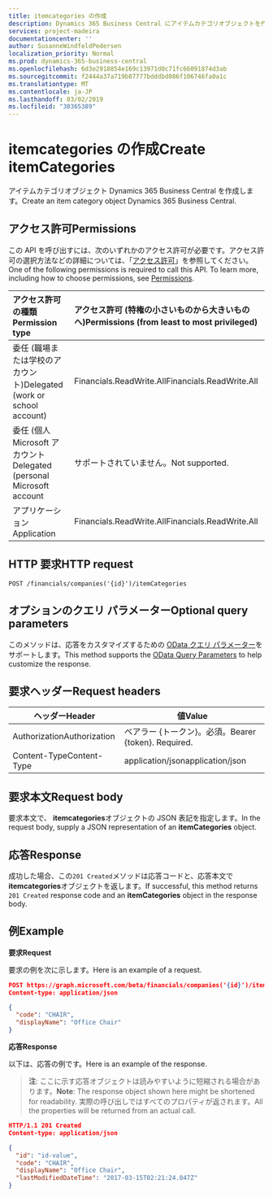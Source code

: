 ```yaml
---
title: itemcategories の作成
description: Dynamics 365 Business Central にアイテムカテゴリオブジェクトを作成します。
services: project-madeira
documentationcenter: ''
author: SusanneWindfeldPedersen
localization_priority: Normal
ms.prod: dynamics-365-business-central
ms.openlocfilehash: 6d3e2918854e169c13971d0c71fc66091874d3ab
ms.sourcegitcommit: f2444a37a719b87777bdddbd086f106746fa0a1c
ms.translationtype: MT
ms.contentlocale: ja-JP
ms.lasthandoff: 03/02/2019
ms.locfileid: "30365389"
---
```

# <a name="create-itemcategories"></a><span data-ttu-id="eb52a-103">itemcategories の作成</span><span class="sxs-lookup"><span data-stu-id="eb52a-103">Create itemCategories</span></span>
<span data-ttu-id="eb52a-104">アイテムカテゴリオブジェクト Dynamics 365 Business Central を作成します。</span><span class="sxs-lookup"><span data-stu-id="eb52a-104">Create an item category object Dynamics 365 Business Central.</span></span>

## <a name="permissions"></a><span data-ttu-id="eb52a-105">アクセス許可</span><span class="sxs-lookup"><span data-stu-id="eb52a-105">Permissions</span></span>
<span data-ttu-id="eb52a-p101">この API を呼び出すには、次のいずれかのアクセス許可が必要です。アクセス許可の選択方法などの詳細については、「[アクセス許可](/graph/permissions-reference)」を参照してください。</span><span class="sxs-lookup"><span data-stu-id="eb52a-p101">One of the following permissions is required to call this API. To learn more, including how to choose permissions, see [Permissions](/graph/permissions-reference).</span></span>

|<span data-ttu-id="eb52a-108">アクセス許可の種類</span><span class="sxs-lookup"><span data-stu-id="eb52a-108">Permission type</span></span> |<span data-ttu-id="eb52a-109">アクセス許可 (特権の小さいものから大きいものへ)</span><span class="sxs-lookup"><span data-stu-id="eb52a-109">Permissions (from least to most privileged)</span></span>|
|:---------------|:------------------------------------------|
|<span data-ttu-id="eb52a-110">委任 (職場または学校のアカウント)</span><span class="sxs-lookup"><span data-stu-id="eb52a-110">Delegated (work or school account)</span></span>|<span data-ttu-id="eb52a-111">Financials.ReadWrite.All</span><span class="sxs-lookup"><span data-stu-id="eb52a-111">Financials.ReadWrite.All</span></span> |
|<span data-ttu-id="eb52a-112">委任 (個人 Microsoft アカウント</span><span class="sxs-lookup"><span data-stu-id="eb52a-112">Delegated (personal Microsoft account</span></span>|<span data-ttu-id="eb52a-113">サポートされていません。</span><span class="sxs-lookup"><span data-stu-id="eb52a-113">Not supported.</span></span>|
|<span data-ttu-id="eb52a-114">アプリケーション</span><span class="sxs-lookup"><span data-stu-id="eb52a-114">Application</span></span>|<span data-ttu-id="eb52a-115">Financials.ReadWrite.All</span><span class="sxs-lookup"><span data-stu-id="eb52a-115">Financials.ReadWrite.All</span></span>|

## <a name="http-request"></a><span data-ttu-id="eb52a-116">HTTP 要求</span><span class="sxs-lookup"><span data-stu-id="eb52a-116">HTTP request</span></span>
```
POST /financials/companies('{id}')/itemCategories
```

## <a name="optional-query-parameters"></a><span data-ttu-id="eb52a-117">オプションのクエリ パラメーター</span><span class="sxs-lookup"><span data-stu-id="eb52a-117">Optional query parameters</span></span>
<span data-ttu-id="eb52a-118">このメソッドは、応答をカスタマイズするための [OData クエリ パラメーター](/graph/query-parameters)をサポートします。</span><span class="sxs-lookup"><span data-stu-id="eb52a-118">This method supports the [OData Query Parameters](/graph/query-parameters) to help customize the response.</span></span>

## <a name="request-headers"></a><span data-ttu-id="eb52a-119">要求ヘッダー</span><span class="sxs-lookup"><span data-stu-id="eb52a-119">Request headers</span></span>
|<span data-ttu-id="eb52a-120">ヘッダー</span><span class="sxs-lookup"><span data-stu-id="eb52a-120">Header</span></span>       |<span data-ttu-id="eb52a-121">値</span><span class="sxs-lookup"><span data-stu-id="eb52a-121">Value</span></span>                    |
|-------------|-------------------------|
|<span data-ttu-id="eb52a-122">Authorization</span><span class="sxs-lookup"><span data-stu-id="eb52a-122">Authorization</span></span>|<span data-ttu-id="eb52a-p102">ベアラー {トークン}。必須。</span><span class="sxs-lookup"><span data-stu-id="eb52a-p102">Bearer {token}. Required.</span></span>|
|<span data-ttu-id="eb52a-125">Content-Type</span><span class="sxs-lookup"><span data-stu-id="eb52a-125">Content-Type</span></span> |<span data-ttu-id="eb52a-126">application/json</span><span class="sxs-lookup"><span data-stu-id="eb52a-126">application/json</span></span>         |

## <a name="request-body"></a><span data-ttu-id="eb52a-127">要求本文</span><span class="sxs-lookup"><span data-stu-id="eb52a-127">Request body</span></span>
<span data-ttu-id="eb52a-128">要求本文で、 **itemcategories**オブジェクトの JSON 表記を指定します。</span><span class="sxs-lookup"><span data-stu-id="eb52a-128">In the request body, supply a JSON representation of an **itemCategories** object.</span></span>

## <a name="response"></a><span data-ttu-id="eb52a-129">応答</span><span class="sxs-lookup"><span data-stu-id="eb52a-129">Response</span></span>
<span data-ttu-id="eb52a-130">成功した場合、この```201 Created```メソッドは応答コードと、応答本文で**itemcategories**オブジェクトを返します。</span><span class="sxs-lookup"><span data-stu-id="eb52a-130">If successful, this method returns ```201 Created``` response code and an **itemCategories** object in the response body.</span></span>

## <a name="example"></a><span data-ttu-id="eb52a-131">例</span><span class="sxs-lookup"><span data-stu-id="eb52a-131">Example</span></span>

<span data-ttu-id="eb52a-132">**要求**</span><span class="sxs-lookup"><span data-stu-id="eb52a-132">**Request**</span></span>

<span data-ttu-id="eb52a-133">要求の例を次に示します。</span><span class="sxs-lookup"><span data-stu-id="eb52a-133">Here is an example of a request.</span></span>

```json
POST https://graph.microsoft.com/beta/financials/companies('{id}')/itemCategories
Content-type: application/json

{
  "code": "CHAIR",
  "displayName": "Office Chair"
}
```

<span data-ttu-id="eb52a-134">**応答**</span><span class="sxs-lookup"><span data-stu-id="eb52a-134">**Response**</span></span>

<span data-ttu-id="eb52a-135">以下は、応答の例です。</span><span class="sxs-lookup"><span data-stu-id="eb52a-135">Here is an example of the response.</span></span> 

> <span data-ttu-id="eb52a-136">**注**: ここに示す応答オブジェクトは読みやすいように短縮される場合があります。</span><span class="sxs-lookup"><span data-stu-id="eb52a-136">**Note**: The response object shown here might be shortened for readability.</span></span> <span data-ttu-id="eb52a-137">実際の呼び出しではすべてのプロパティが返されます。</span><span class="sxs-lookup"><span data-stu-id="eb52a-137">All the properties will be returned from an actual call.</span></span>

```json
HTTP/1.1 201 Created
Content-type: application/json

{
  "id": "id-value",
  "code": "CHAIR",
  "displayName": "Office Chair",
  "lastModifiedDateTime": "2017-03-15T02:21:24.047Z"
}

```





